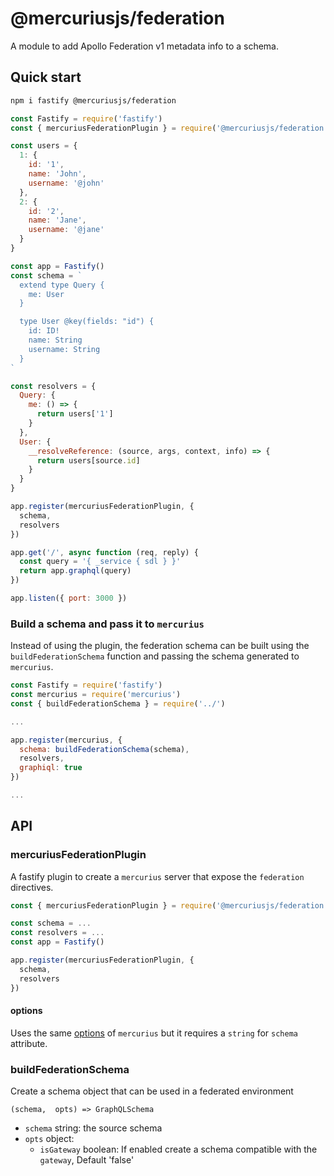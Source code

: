 # @mercuriusjs/federation

A module to add Apollo Federation v1 metadata info to a schema.

## Quick start

```bash
npm i fastify @mercuriusjs/federation
```

```js
const Fastify = require('fastify')
const { mercuriusFederationPlugin } = require('@mercuriusjs/federation')

const users = {
  1: {
    id: '1',
    name: 'John',
    username: '@john'
  },
  2: {
    id: '2',
    name: 'Jane',
    username: '@jane'
  }
}

const app = Fastify()
const schema = `
  extend type Query {
    me: User
  }

  type User @key(fields: "id") {
    id: ID!
    name: String
    username: String
  }
`

const resolvers = {
  Query: {
    me: () => {
      return users['1']
    }
  },
  User: {
    __resolveReference: (source, args, context, info) => {
      return users[source.id]
    }
  }
}

app.register(mercuriusFederationPlugin, {
  schema,
  resolvers
})

app.get('/', async function (req, reply) {
  const query = '{ _service { sdl } }'
  return app.graphql(query)
})

app.listen({ port: 3000 })
```

### Build a schema and pass it to `mercurius`

Instead of using the plugin, the federation schema can be built using the `buildFederationSchema` function and passing the schema generated to `mercurius`.

```javascript
const Fastify = require('fastify')
const mercurius = require('mercurius')
const { buildFederationSchema } = require('../')

...

app.register(mercurius, {
  schema: buildFederationSchema(schema),
  resolvers,
  graphiql: true
})

...
```

## API

### mercuriusFederationPlugin

A fastify plugin to create a `mercurius` server that expose the `federation` directives.

```javascript
const { mercuriusFederationPlugin } = require('@mercuriusjs/federation')

const schema = ...
const resolvers = ...
const app = Fastify()

app.register(mercuriusFederationPlugin, {
  schema,
  resolvers
})
```

#### options
Uses the same [options](https://mercurius.dev/#/docs/api/options?id=plugin-options) of `mercurius` but
it requires a `string` for `schema` attribute. 

### buildFederationSchema

Create a schema object that can be used in a federated environment

`(schema,  opts) => GraphQLSchema`

- `schema` string: the source schema
- `opts` object:
  - `isGateway` boolean: If enabled create a schema compatible with the `gateway`, Default 'false'
